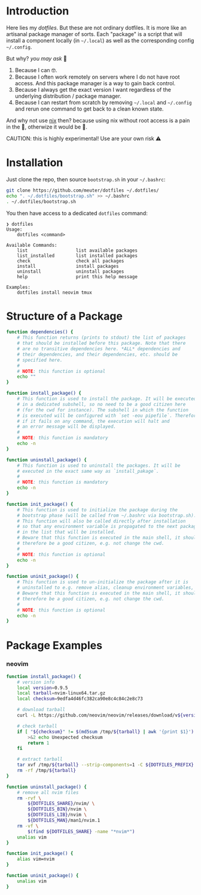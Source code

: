 # Introduction

Here lies my _dotfiles_. But these are not ordinary dotfiles. It is more like
an artisanal package manager of sorts. Each "package" is a script that will
install a component locally (in `~/.local`) as well as the corresponding config
`~/.config`.

But why? _you may ask_ 🤔
1. Because I can 🤓.
2. Because I often work remotely on servers where I do not have root access.
   And this package manager is a way to gain back control.
3. Because I always get the exact version I want regardless of the underlying
   distribution / package manager.
4. Because I can restart from scratch by removing `~/.local` and `~/.config`
   and rerun one command to get back to a clean known state.

And why not use [nix](https://nixos.org/) then? because using nix without root access
is a pain in the 🤡, otherwize it would be 🥇.

CAUTION: this is highly experimental! Use are your own risk ⚠

# Installation

Just clone the repo, then source `bootstrap.sh` in your `~/.bashrc`:

```bash
git clone https://github.com/meuter/dotfiles ~/.dotfiles/
echo ". ~/.dotfiles/bootstrap.sh" >> ~/.bashrc
. ~/.dotfiles/bootstrap.sh
```

You then have access to a dedicated `dotfiles` command:

```
❯ dotfiles
Usage:
    dotfiles <command>

Available Commands:
    list                  list available packages
    list_installed        list installed packages
    check                 check all packages
    install               install packages
    uninstall             uninstall packages
    help                  print this help message

Examples:
    dotfiles install neovim tmux
```

# Structure of a Package

```bash
function dependencies() {
    # This function returns (prints to stdout) the list of packages
    # that should be installed before this package. Note that there
    # are no transitive dependencies here. *ALL* dependencies and
    # their dependencies, and their dependencies, etc. should be
    # specified here.
    #
    # NOTE: this function is optional
    echo ""
}

function install_package() {
    # This function is used to install the package. It will be executed
    # in a dedicated subshell, so no need to be a good citizen here
    # (for the cwd for instance). The subshell in which the function
    # is executed will be configured with `set -eou pipefile`. Therefore
    # if it fails on any command, the execution will halt and
    # an error message will be displayed.
    #
    # NOTE: this function is mandatory
    echo -n
}

function uninstall_package() {
    # This function is used to uninstall the packages. It will be
    # executed in the exact same way as `install_pakage`.
    #
    # NOTE: this function is mandatory
    echo -n
}

function init_package() {
    # This function is used to initialize the package during the
    # bootstrap phase (will be called from ~/.bashrc via bootstrap.sh).
    # This function will also be called directly after installation
    # so that any environment variable is propagated to the next package
    # in the list that will be installed.
    # Beware that this function is executed in the main shell, it should
    # therefore be a good citizen, e.g. not change the cwd.
    #
    # NOTE: this function is optional
    echo -n
}

function uninit_package() {
    # This function is used to un-initialize the package after it is
    # uninstalled to e.g. remove alias, cleanup environment variables, ...
    # Beware that this function is executed in the main shell, it should
    # therefore be a good citizen, e.g. not change the cwd.
    #
    # NOTE: this function is optional
    echo -n
}


```

# Package Examples

### neovim

```bash
function install_package() {
    # version info
    local version=0.9.5
    local tarball=nvim-linux64.tar.gz
    local checksum=9edfa4d46fc382ca90e8c4c84c2e8c73

    # download tarball
    curl -L https://github.com/neovim/neovim/releases/download/v${version}/${tarball} --output /tmp/${tarball}

    # check tarball
    if [ "${checksum}" != $(md5sum /tmp/${tarball} | awk '{print $1}') ]; then
        >&2 echo Unexpected checksum
        return 1
    fi

    # extract tarball
    tar xvf /tmp/${tarball} --strip-components=1 -C ${DOTFILES_PREFIX}
    rm -rf /tmp/${tarball}
}

function uninstall_package() {
    # remove all nvim files
    rm -rvf \
        ${DOTFILES_SHARE}/nvim/ \
        ${DOTFILES_BIN}/nvim \
        ${DOTFILES_LIB}/nvim \
        ${DOTFILES_MAN}/man1/nvim.1
    rm -vf \
        $(find ${DOTFILES_SHARE} -name "*nvim*")
    unalias vim
}

function init_package() {
    alias vim=nvim
}

function uninit_package() {
    unalias vim
}

```

